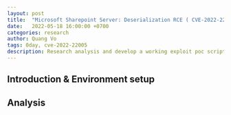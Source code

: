 ```yaml
---
layout: post
title:  "Microsoft Sharepoint Server: Deserialization RCE ( CVE-2022-22005 ) "
date:   2022-05-18 16:00:00 +0700
categories: research
author: Quang Vo
tags: 0day, cve-2022-22005
description: Research analysis and develop a working exploit poc script 
---
```


## Introduction & Environment setup

## Analysis
